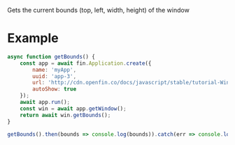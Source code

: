 Gets the current bounds (top, left, width, height) of the window

# Example
```js
async function getBounds() {
    const app = await fin.Application.create({
        name: 'myApp',
        uuid: 'app-3',
        url: 'http://cdn.openfin.co/docs/javascript/stable/tutorial-Window.getBounds.html',
        autoShow: true
    });
    await app.run();
    const win = await app.getWindow();
    return await win.getBounds();
}

getBounds().then(bounds => console.log(bounds)).catch(err => console.log(err));
```

